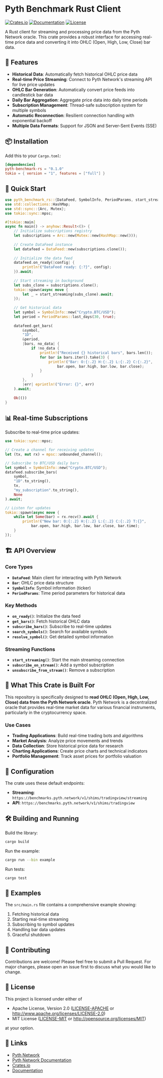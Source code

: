 # Pyth Benchmark Rust Client

[![Crates.io](https://img.shields.io/crates/v/pyth-benchmark-rs.svg)](https://crates.io/crates/pyth-benchmark-rs)
[![Documentation](https://docs.rs/pyth-benchmark-rs/badge.svg)](https://docs.rs/pyth-benchmark-rs)
[![License](https://img.shields.io/badge/license-MIT%2FApache--2.0-blue.svg)](https://github.com/devgreek/pyth-benchmark-rs)

A Rust client for streaming and processing price data from the Pyth Network oracle. This crate provides a robust interface for accessing real-time price data and converting it into OHLC (Open, High, Low, Close) bar data.

## 🚀 Features

- **Historical Data**: Automatically fetch historical OHLC price data
- **Real-time Price Streaming**: Connect to Pyth Network's streaming API for live price updates
- **OHLC Bar Generation**: Automatically convert price feeds into candlestick bar data
- **Daily Bar Aggregation**: Aggregate price data into daily time periods
- **Subscription Management**: Thread-safe subscription system for multiple symbols
- **Automatic Reconnection**: Resilient connection handling with exponential backoff
- **Multiple Data Formats**: Support for JSON and Server-Sent Events (SSE)

## 📦 Installation

Add this to your `Cargo.toml`:

```toml
[dependencies]
pyth-benchmark-rs = "0.1.0"
tokio = { version = "1", features = ["full"] }
```

## 🏃 Quick Start

```rust
use pyth_benchmark_rs::{DataFeed, SymbolInfo, PeriodParams, start_streaming};
use std::collections::HashMap;
use std::sync::{Arc, Mutex};
use tokio::sync::mpsc;

#[tokio::main]
async fn main() -> anyhow::Result<()> {
    // Initialize subscriptions registry
    let subscriptions = Arc::new(Mutex::new(HashMap::new()));
    
    // Create DataFeed instance
    let datafeed = DataFeed::new(subscriptions.clone());
    
    // Initialize the data feed
    datafeed.on_ready(|config| {
        println!("DataFeed ready: {:?}", config);
    }).await;
    
    // Start streaming in background
    let subs_clone = subscriptions.clone();
    tokio::spawn(async move {
        let _ = start_streaming(subs_clone).await;
    });
    
    // Get historical data
    let symbol = SymbolInfo::new("Crypto.BTC/USD");
    let period = PeriodParams::last_days(30, true);
    
    datafeed.get_bars(
        &symbol,
        "1D",
        &period,
        |bars, no_data| {
            if !no_data {
                println!("Received {} historical bars", bars.len());
                for bar in bars.iter().take(3) {
                    println!("Bar: O:{:.2} H:{:.2} L:{:.2} C:{:.2}", 
                        bar.open, bar.high, bar.low, bar.close);
                }
            }
        },
        |err| eprintln!("Error: {}", err)
    ).await;
    
    Ok(())
}
```

## 📊 Real-time Subscriptions

Subscribe to real-time price updates:

```rust
use tokio::sync::mpsc;

// Create a channel for receiving updates
let (tx, mut rx) = mpsc::unbounded_channel();

// Subscribe to BTC/USD daily bars
let symbol = SymbolInfo::new("Crypto.BTC/USD");
datafeed.subscribe_bars(
    symbol,
    "1D".to_string(),
    tx,
    "my_subscription".to_string(),
    None
).await;

// Listen for updates
tokio::spawn(async move {
    while let Some(bar) = rx.recv().await {
        println!("New bar: O:{:.2} H:{:.2} L:{:.2} C:{:.2} T:{}", 
            bar.open, bar.high, bar.low, bar.close, bar.time);
    }
});
```

## 🏗️ API Overview

### Core Types

- **`DataFeed`**: Main client for interacting with Pyth Network
- **`Bar`**: OHLC price data structure
- **`SymbolInfo`**: Symbol information (ticker)
- **`PeriodParams`**: Time period parameters for historical data

### Key Methods

- **`on_ready()`**: Initialize the data feed
- **`get_bars()`**: Fetch historical OHLC data
- **`subscribe_bars()`**: Subscribe to real-time updates
- **`search_symbols()`**: Search for available symbols
- **`resolve_symbol()`**: Get detailed symbol information

### Streaming Functions

- **`start_streaming()`**: Start the main streaming connection
- **`subscribe_on_stream()`**: Add a symbol subscription
- **`unsubscribe_from_stream()`**: Remove a subscription

## 🎯 What This Crate is Built For

This repository is specifically designed to **read OHLC (Open, High, Low, Close) data from the Pyth Network oracle**. Pyth Network is a decentralized oracle that provides real-time market data for various financial instruments, particularly in the cryptocurrency space.

### Use Cases

- **Trading Applications**: Build real-time trading bots and algorithms
- **Market Analysis**: Analyze price movements and trends
- **Data Collection**: Store historical price data for research
- **Charting Applications**: Create price charts and technical indicators
- **Portfolio Management**: Track asset prices for portfolio valuation

## 🔧 Configuration

The crate uses these default endpoints:

- **Streaming**: `https://benchmarks.pyth.network/v1/shims/tradingview/streaming`
- **API**: `https://benchmarks.pyth.network/v1/shims/tradingview`

## 🛠️ Building and Running

Build the library:
```bash
cargo build
```

Run the example:
```bash
cargo run --bin example
```

Run tests:
```bash
cargo test
```

## 📖 Examples

The `src/main.rs` file contains a comprehensive example showing:

1. Fetching historical data
2. Starting real-time streaming
3. Subscribing to symbol updates
4. Handling bar data updates
5. Graceful shutdown

## 🤝 Contributing

Contributions are welcome! Please feel free to submit a Pull Request. For major changes, please open an issue first to discuss what you would like to change.

## 📄 License

This project is licensed under either of

- Apache License, Version 2.0 ([LICENSE-APACHE](LICENSE-APACHE) or http://www.apache.org/licenses/LICENSE-2.0)
- MIT License ([LICENSE-MIT](LICENSE-MIT) or http://opensource.org/licenses/MIT)

at your option.

## 🔗 Links

- [Pyth Network](https://pyth.network/)
- [Pyth Network Documentation](https://docs.pyth.network/)
- [Crates.io](https://crates.io/crates/pyth-benchmark-rs)
- [Documentation](https://docs.rs/pyth-benchmark-rs)

